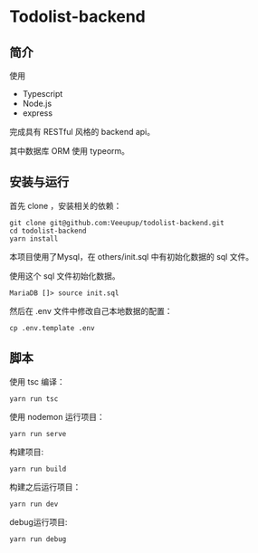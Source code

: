 # Todolist-backend

## 简介

使用 

* Typescript
* Node.js
* express

完成具有 RESTful 风格的 backend api。

其中数据库 ORM 使用 typeorm。

## 安装与运行

首先 clone ，安装相关的依赖：

```shell
git clone git@github.com:Veeupup/todolist-backend.git
cd todolist-backend
yarn install
```

本项目使用了Mysql，在 others/init.sql 中有初始化数据的 sql 文件。

使用这个 sql 文件初始化数据。

```shell
MariaDB []> source init.sql
```

然后在 .env 文件中修改自己本地数据的配置：

```
cp .env.template .env
```



## 脚本

使用 tsc 编译：

```
yarn run tsc
```

使用 nodemon 运行项目：

```
yarn run serve
```

构建项目:

```
yarn run build
```

构建之后运行项目：

```
yarn run dev
```

debug运行项目:

```
yarn run debug
```

